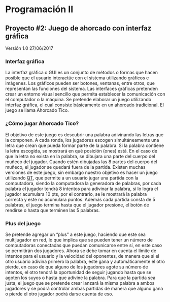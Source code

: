 # Programación II
## Proyecto #2: Juego de ahorcado con interfaz gráfica
Versión 1.0  27/06/2017     
        	
### Interfaz gráfica
La interfaz gráfica o GUI es un conjunto de
métodos o formas que hacen posible que el usuario interactúe con el sistema
utilizando gráficos e imágenes. Los gráficos pueden ser botones, ventanas,
entre otros, que representan las funciones del sistema. Las interfaces gráficas
pretenden crear un entorno visual sencillo que permita establecer la
comunicación con el computador o la máquina. Se pretende elaborar un juego
utilizando interfaz gráfica, el cual consiste básicamente en un [ahorcado tradicional.][blog] El juego se llama Ahorcado Tico.

[blog]:https://es.wikipedia.org/wiki/Ahorcado_(juego)
 
### ¿Cómo jugar Ahorcado Tico?
El objetivo de este juego es descubrir una
palabra adivinando las letras que la componen. A cada ronda, los jugadores
escogen simultáneamente una letra que crean que pueda formar parte de la
palabra. Si la palabra contiene la letra escogida, se mostrará en qué posición
(ones) está. En el caso de que la letra no exista en la palabra, se dibujara
una parte del cuerpo del muñeco del jugador. Cuando estén dibujadas las 8
partes del cuerpo del muñeco, el jugador se quedará fuera de la partida.
Existen muchas versiones de este juego, sin embargo nuestro objetivo es hacer
un juego utilizando [QT][web], que permite a un usuario jugar una partida con la
computadora, siendo la computadora la generadora de palabras, por cada palabra
el jugador tendrá 8 intentos para adivinar la palabra, si lo logra el jugador
acumulara 10 pts, por el contrario, se le mostrará la palabra correcta y este
no acumulara puntos. Además cada partida consta de 5 palabras, el juego termina
hasta que el jugador presione, el botón de rendirse o hasta que terminen las 5
palabras.

[web]: https://www.qt.io/es/
 
### Plus del juego
Se pretende agregar un “plus” a este juego,
haciendo que este sea multijugador en red, lo que implica que se pueden tener
un número de computadoras conectadas que puedan comunicarse entre sí, en este
caso se permitirán dos jugadores. Ahora se debe tomar en cuenta el  límite
de intentos para el usuario y la velocidad del oponentes, de manera que si el
otro usuario adivina primero la palabra, este gana y automáticamente el otro
pierde, en caso de que alguno de los jugadores agote su número de intentos, el
otro tendrá la oportunidad de seguir jugando hasta que se agoten los suyos o
hasta que adivine la palabra. Para que la partida sea justa, el juego que se
pretende crear lanzará la misma palabra a ambos jugadores y se podrá controlar
ambas partidas de manera que alguno gana o pierde el otro jugador podrá darse
cuenta de eso.
 


